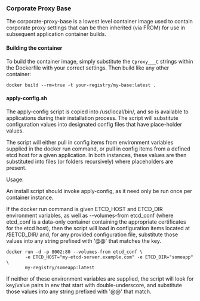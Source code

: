 ### Corporate Proxy Base
The corporate-proxy-base is a lowest level container image used to contain
corporate proxy settings that can be then inherited (via FROM) for use in
subsequent application container builds.

#### Building the container
To build the container image, simply substitute the `Cproxy___C` strings within
the Dockerfile with your correct settings. Then build like any other container:

```
docker build --rm=true -t your-registry/my-base:latest .
```

#### apply-config.sh
The apply-config script is copied into /usr/local/bin/, and so is available
to applications during their installation process. The script will substitute
configuration values into designated config files that have place-holder
values.

The script will either pull in config items from environment variables supplied
in the docker run command, or pull in config items from a defined etcd host
for a given application. In both instances, these values are then substituted
into files (or folders recursively) where placeholders are present.

Usage:

An install script should invoke apply-config, as it need only be run once
per container instance.

If the docker run command is given ETCD_HOST and ETCD_DIR environment variables,
as well as --volumes-from etcd_conf (where etcd_conf is a data-only container
containing the appropriate certificates for the etcd host), then the script
will load in configuration items located at /$ETCD_DIR/ and, for any provided
configuration file, substitute those values into any string prefixed with '@@'
that matches the key.

```
docker run -d -p 8002:80 --volumes-from etcd_conf \
       -e ETCD_HOST="my-etcd-server.example.com" -e ETCD_DIR="someapp" \
       my-registry/someapp:latest
```

If neither of these environment variables are supplied, the script will look
for key/value pairs in env that start with double-underscore, and substitute
those values into any string prefixed with '@@' that match.
